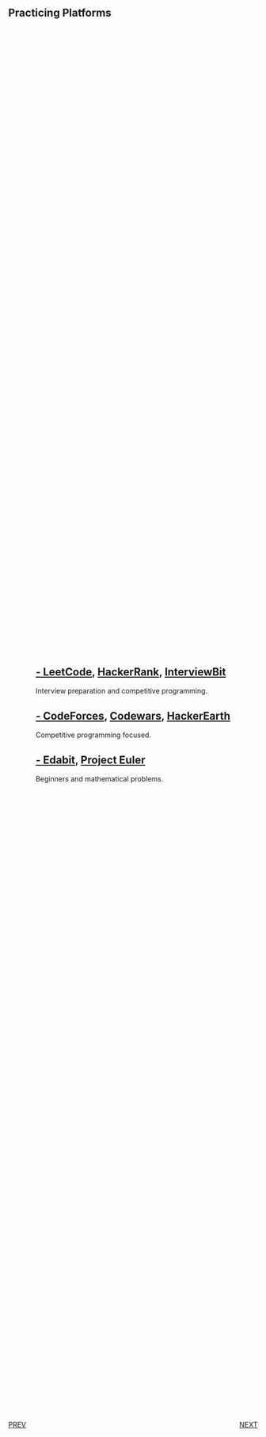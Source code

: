 ## Practicing Platforms

<div style="display: flex; justify-content: center; align-items: center; height: 70vh;">
<div>

## [- LeetCode](https://leetcode.com/), [HackerRank](https://www.hackerrank.com/), [InterviewBit](https://www.interviewbit.com/)
Interview preparation and competitive programming.
## [- CodeForces](https://codeforces.com/), [Codewars](https://www.codewars.com/), [HackerEarth](https://www.hackerearth.com/)
Competitive programming focused.
## [- Edabit](https://edabit.com/), [Project Euler](https://projecteuler.net/)
Beginners and mathematical problems.

</div>
</div>

<div style="display: flex; justify-content: space-between;">
    <div style="width: 50%;">

[PREV](step-4.md)

</div>
    <div style="width: 50%; text-align: right;">

[NEXT](leetcode.md)

</div>
</div>